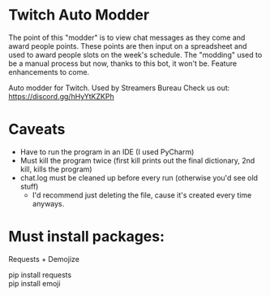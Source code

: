 # Twitch Auto Modder

The point of this "modder" is to view chat messages as they come and award people points.
These points are then input on a spreadsheet and used to award people slots on the week's schedule.
The "modding" used to be a manual process but now, thanks to this bot, it won't be.
Feature enhancements to come.

Auto modder for Twitch. Used by Streamers Bureau
Check us out: https://discord.gg/hHyYtKZKPh

# Caveats

- Have to run the program in an IDE (I used PyCharm)
- Must kill the program twice (first kill prints out the final dictionary, 2nd kill, kills the program)
- chat.log must be cleaned up before every run (otherwise you'd see old stuff)
  - I'd recommend just deleting the file, cause it's created every time anyways.

# Must install packages:

Requests + Demojize

pip install requests <br/>
pip install emoji
